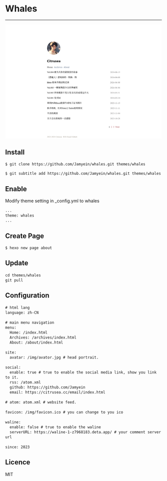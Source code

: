# Whales

---

<center><img src="./source/img/preview.png"></center>


Install
-------

```
$ git clone https://github.com/Jamyein/whales.git themes/whales
```

```
$ git subtitle add https://github.com/Jamyein/whales.git themes/whales
```


Enable
------

Modify theme setting in _config.yml to whales

```
...
theme: whales
...
```


Create Page
-----------

```
$ hexo new page about
```

Update
------

```
cd themes/whales
git pull
```

Configuration
-------------

```
# html lang
language: zh-CN

# main menu navigation
menu:
  Home: /index.html
  Archives: /archives/index.html
  About: /about/index.html

site:
  avatar: /img/avator.jpg # head portrait.

social:
  enable: true # true to enable the social media link, show you link to it.
  rss: /atom.xml
  github: https://github.com/Jamyein
  email: https://citrusea.cc/email/index.html

# atom: atom.xml # website feed.

favicon: /img/favicon.ico # you can change to you ico

waline: 
  enable: false # true to enable the waline
  serverURL: https://waline-1-z7968183.deta.app/ # your comment server url

since: 2023
```

Licence
-------

MIT
